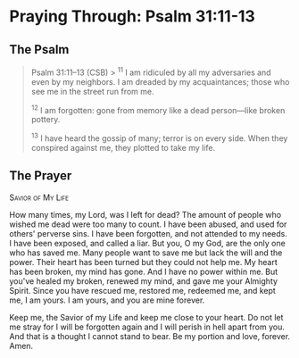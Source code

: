 # Praying Through: Psalm 31:11-13

## The Psalm

>Psalm 31:11–13 (CSB)  >
><sup>11</sup> I am ridiculed by all my adversaries and even by my neighbors. I am dreaded by my acquaintances; those who see me in the street run from me. 
>
><sup>12</sup> I am forgotten: gone from memory like a dead person—like broken pottery. 
>
><sup>13</sup> I have heard the gossip of many; terror is on every side. When they conspired against me, they plotted to take my life.

## The Prayer

<div style="font-variant: small-caps;">Savior of My Life</div>


How many times,
  my Lord,
  was I left for dead?
The amount of people who wished me dead
  were too many to count.
I have been abused,
  and used for others' perverse sins.
  I have been forgotten,
  and not attended to my needs.
  I have been exposed,
  and called a liar.
But you, O my God,
  are the only one who has saved me.
  Many people want to save me
  but lack the will and the power.
  Their heart has been turned
  but they could not help me.
My heart has been broken,
  my mind has gone.
  And I have no power within me.
But you've healed my broken,
  renewed my mind,
  and gave me your Almighty Spirit.
Since you have rescued me,
  restored me,
  redeemed me,
  and kept me,
  I am yours.
I am yours,
  and you are mine forever.

Keep me,
  the Savior of my Life
  and keep me close to your heart.
  Do not let me stray
  for I will be forgotten again
  and I will perish in hell
  apart from you.
  And that is a thought I cannot stand to bear.
Be my portion and love,
  forever.
Amen.

